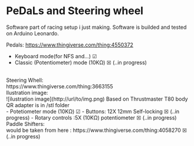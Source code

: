# PeDaLs and Steering wheel
Software part of racing setup i just making.
Software is builded and tested on Arduino Leonardo.

Pedals:
https://www.thingiverse.com/thing:4550372
- Keyboard mode(for NFS and...) ☑
- Classic (Potentiometer) mode (10KΩ) ☒ (..in progress)
<br>
Steering Whell:<br>
https://www.thingiverse.com/thing:3663155 <br>
Ilustration image:<br>
![ilustration image](http://url/to/img.png)
Based on Thrustmaster T80 body QR adapter is in /stl folder <br>
- Potetiometer mode (10KΩ) ☑ 
- Buttons: 12X 12mm Self-locking ☒ (..in progress)
- Rotary controls :5X (10KΩ) potentiometer ☒ (..in progress)
<br>
Paddle Shifters:<br>
would be taken from here : https://www.thingiverse.com/thing:4058270 ☒ (..in progress)<br>




